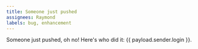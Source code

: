 ```yaml
---
title: Someone just pushed
assignees: Raymond
labels: bug, enhancement
---
```

Someone just pushed, oh no! Here's who did it: {{ payload.sender.login }}.
